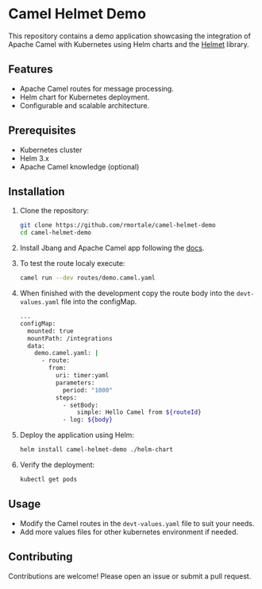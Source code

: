 # Camel Helmet Demo

This repository contains a demo application showcasing the integration of Apache Camel with Kubernetes using Helm charts and the [Helmet](https://artifacthub.io/packages/helm/companyinfo/helmet) library.

## Features

- Apache Camel routes for message processing.
- Helm chart for Kubernetes deployment.
- Configurable and scalable architecture.

## Prerequisites

- Kubernetes cluster
- Helm 3.x
- Apache Camel knowledge (optional)

## Installation

1. Clone the repository:
    ```bash
    git clone https://github.com/rmortale/camel-helmet-demo
    cd camel-helmet-demo
    ```
2. Install Jbang and Apache Camel app following the [docs](https://camel.apache.org/manual/camel-jbang.html).

3. To test the route localy execute:
    ```bash
    camel run --dev routes/demo.camel.yaml
    ```
4. When finished with the development copy the route body into the `devt-values.yaml` file into the configMap.

    ```bash
    ...
    configMap:
      mounted: true
      mountPath: /integrations
      data:
        demo.camel.yaml: |
          - route:
            from:
              uri: timer:yaml
              parameters:
                period: "1000"
              steps:
                - setBody:
                    simple: Hello Camel from ${routeId}
                - log: ${body}
    ```

2. Deploy the application using Helm:
    ```bash
    helm install camel-helmet-demo ./helm-chart
    ```

3. Verify the deployment:
    ```bash
    kubectl get pods
    ```

## Usage

- Modify the Camel routes in the `devt-values.yaml` file to suit your needs.
- Add more values files for other kubernetes environment if needed.

## Contributing

Contributions are welcome! Please open an issue or submit a pull request.



